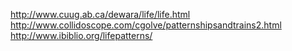 http://www.cuug.ab.ca/dewara/life/life.html
http://www.collidoscope.com/cgolve/patternshipsandtrains2.html
http://www.ibiblio.org/lifepatterns/
